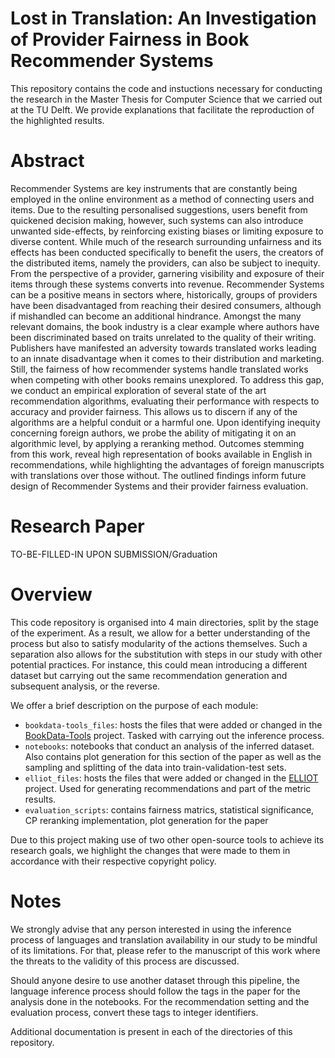 # Lost in Translation: An Investigation of Provider Fairness in Book Recommender Systems

This repository contains the code and instuctions necessary for conducting the research in the Master Thesis for Computer Science that we carried out at the TU Delft. 
We provide explanations that facilitate the reproduction of the highlighted results.

# Abstract

Recommender Systems are key instruments that are constantly being employed in the online environment
as a method of connecting users and items. Due to the resulting personalised suggestions, users benefit
from quickened decision making, however, such systems can also introduce unwanted side-effects, by
reinforcing existing biases or limiting exposure to diverse content. While much of the research surrounding
unfairness and its effects has been conducted specifically to benefit the users, the creators of the distributed
items, namely the providers, can also be subject to inequity. From the perspective of a provider, garnering
visibility and exposure of their items through these systems converts into revenue. Recommender Systems
can be a positive means in sectors where, historically, groups of providers have been disadvantaged from
reaching their desired consumers, although if mishandled can become an additional hindrance. Amongst
the many relevant domains, the book industry is a clear example where authors have been discriminated
based on traits unrelated to the quality of their writing. Publishers have manifested an adversity towards
translated works leading to an innate disadvantage when it comes to their distribution and marketing. Still,
the fairness of how recommender systems handle translated works when competing with other books
remains unexplored. To address this gap, we conduct an empirical exploration of several state of the art
recommendation algorithms, evaluating their performance with respects to accuracy and provider fairness.
This allows us to discern if any of the algorithms are a helpful conduit or a harmful one. Upon identifying
inequity concerning foreign authors, we probe the ability of mitigating it on an algorithmic level, by applying
a reranking method.
Outcomes stemming from this work, reveal high representation of books available in
English in recommendations, while highlighting the advantages of foreign manuscripts with translations
over those without. The outlined findings inform future design of Recommender Systems and their provider
fairness evaluation.

# Research Paper
TO-BE-FILLED-IN UPON SUBMISSION/Graduation

# Overview

This code repository is organised into 4 main directories, split by the stage of the experiment. As a result, we allow for a better understanding of the process but also to satisfy modularity of the actions themselves.
Such a separation also allows for the substitution with steps in our study with other potential practices. For instance, this could mean introducing a different dataset but carrying out the same recommendation generation and subsequent analysis, or the reverse.

We offer a brief description on the purpose of each module:
- `bookdata-tools_files`: hosts the files that were added or changed in the [BookData-Tools](https://github.com/PIReTship/bookdata-tools) project. Tasked with carrying out the inference process.
- `notebooks`: notebooks that conduct an analysis of the inferred dataset. Also contains plot generation for this section of the paper as well as the sampling and splitting of the data into train-validation-test sets.
- `elliot_files`: hosts the files that were added or changed in the [ELLIOT](https://github.com/sisinflab/elliot) project. Used for generating recommendations and part of the metric results.
- `evaluation_scripts`: contains fairness matrics, statistical significance, CP reranking implementation, plot generation for the paper


Due to this project making use of two other open-source tools to achieve its research goals, we highlight the changes that were made to them in accordance with their respective copyright policy.

# Notes

We strongly advise that any person interested in using the inference process of languages and translation availability in our study to be mindful of its limitations.
For that, please refer to the manuscript of this work where the threats to the validity of this process are discussed.

Should anyone desire to use another dataset through this pipeline, the language inference process should follow the tags in the paper for the analysis done in the notebooks.
For the recommendation setting and the evaluation process, convert these tags to integer identifiers.

Additional documentation is present in each of the directories of this repository.